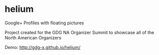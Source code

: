 helium
======

Google+ Profiles with floating pictures


Project created for the GDG NA Organizer Summit to showcase all of the North American Organizers

Demo: http://gdg-x.github.io/helium/
